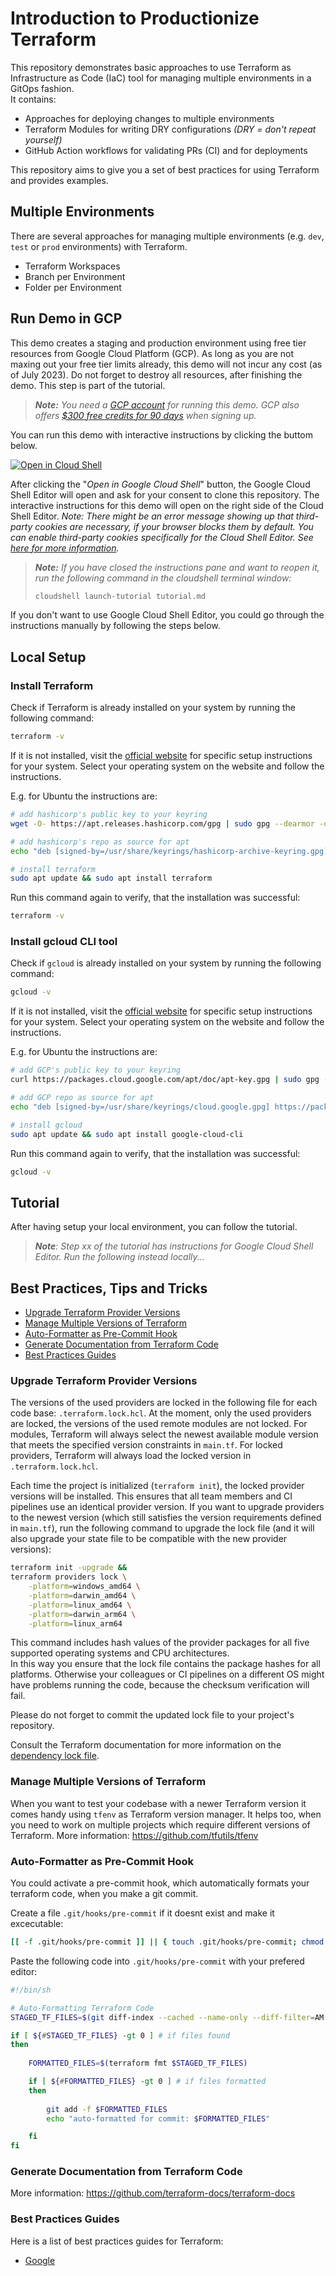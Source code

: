 # Introduction to Productionize Terraform

This repository demonstrates basic approaches to use Terraform as Infrastructure as Code (IaC) tool for managing multiple environments in a GitOps fashion.  
It contains:
* Approaches for deploying changes to multiple environments
* Terraform Modules for writing DRY configurations *(DRY = don't repeat yourself)*
* GitHub Action workflows for validating PRs (CI) and for deployments

This repository aims to give you a set of best practices for using Terraform and provides examples.

## Multiple Environments
There are several approaches for managing multiple environments (e.g. `dev`, `test` or `prod` environments) with Terraform.
* Terraform Workspaces
* Branch per Environment
* Folder per Environment


## Run Demo in GCP

This demo creates a staging and production environment using free tier resources from Google Cloud Platform (GCP). As long as you are not maxing out your free tier limits already, this demo will not incur any cost (as of July 2023). Do not forget to destroy all resources, after finishing the demo. This step is part of the tutorial.

> ***Note:** You need a [GCP account](https://console.cloud.google.com/freetrial) for running this demo. GCP also offers [$300 free credits for 90 days](https://cloud.google.com/free/docs/free-cloud-features#free-trial) when signing up.*

You can run this demo with interactive instructions by clicking the buttom below.

[![Open in Cloud Shell](https://gstatic.com/cloudssh/images/open-btn.svg)](https://shell.cloud.google.com/cloudshell/editor?cloudshell_git_repo=https://github.com/LoHertel/terraform-demo&cloudshell_git_branch=main&cloudshell_tutorial=tutorial.md)

After clicking the "*Open in Google Cloud Shell*" button, the Google Cloud Shell Editor will open and ask for your consent to clone this repository. The interactive instructions for this demo will open on the right side of the Cloud Shell Editor.
*Note: There might be an error message showing up that third-party cookies are necessary, if your browser blocks them by default. You can enable third-party cookies specifically for the Cloud Shell Editor. See [here for more information](https://cloud.google.com/code/docs/shell/limitations#private_browsing_and_disabled_third-party_cookies).*

> ***Note:** If you have closed the instructions pane and want to reopen it, run the following command in the cloudshell terminal window:*
> ```sh
> cloudshell launch-tutorial tutorial.md
> ```

If you don't want to use Google Cloud Shell Editor, you could go through the instructions manually by following the steps below.



## Local Setup

### Install Terraform
Check if Terraform is already installed on your system by running the following command:
```bash
terraform -v
```

If it is not installed, visit the [official website](https://developer.hashicorp.com/terraform/downloads) for specific setup instructions for your system.
Select your operating system on the website and follow the instructions.

E.g. for Ubuntu the instructions are:
```bash
# add hashicorp's public key to your keyring
wget -O- https://apt.releases.hashicorp.com/gpg | sudo gpg --dearmor -o /usr/share/keyrings/hashicorp-archive-keyring.gpg
```

```bash
# add hashicorp's repo as source for apt
echo "deb [signed-by=/usr/share/keyrings/hashicorp-archive-keyring.gpg] https://apt.releases.hashicorp.com $(lsb_release -cs) main" | sudo tee /etc/apt/sources.list.d/hashicorp.list
```

```bash
# install terraform
sudo apt update && sudo apt install terraform
```

Run this command again to verify, that the installation was successful:
```bash
terraform -v
```

### Install gcloud CLI tool

Check if `gcloud` is already installed on your system by running the following command:
```bash
gcloud -v
```

If it is not installed, visit the [official website](https://cloud.google.com/sdk/docs/install) for specific setup instructions for your system.
Select your operating system on the website and follow the instructions.

E.g. for Ubuntu the instructions are:
```bash
# add GCP's public key to your keyring
curl https://packages.cloud.google.com/apt/doc/apt-key.gpg | sudo gpg --dearmor -o /usr/share/keyrings/cloud.google.gpg
```

```bash
# add GCP repo as source for apt
echo "deb [signed-by=/usr/share/keyrings/cloud.google.gpg] https://packages.cloud.google.com/apt cloud-sdk main" | sudo tee -a /etc/apt/sources.list.d/google-cloud-sdk.list
```

```bash
# install gcloud
sudo apt update && sudo apt install google-cloud-cli
```

Run this command again to verify, that the installation was successful:
```bash
gcloud -v
```

## Tutorial

After having setup your local environment, you can follow the tutorial.

> ***Note**: Step xx of the tutorial has instructions for Google Cloud Shell Editor. Run the following instead locally...*


## Best Practices, Tips and Tricks

* [Upgrade Terraform Provider Versions](#upgrade-terraform-provider-versions)
* [Manage Multiple Versions of Terraform](#manage-multiple-versions-of-terraform)
* [Auto-Formatter as Pre-Commit Hook](#auto-formatter-as-pre-commit-hook)
* [Generate Documentation from Terraform Code](#generate-documentation-from-terraform-code)
* [Best Practices Guides](#best-practices-guides)

### Upgrade Terraform Provider Versions

The versions of the used providers are locked in the following file for each code base: `.terraform.lock.hcl`. 
At the moment, only the used providers are locked, the versions of the used remote modules are not locked. For modules, Terraform will always select the newest available module version that meets the specified version constraints in `main.tf`. For locked providers, Terraform will always load the locked version in `.terraform.lock.hcl`.

Each time the project is initialized (`terraform init`), the locked provider versions will be installed. This ensures that all team members and CI pipelines use an identical provider version.
If you want to upgrade providers to the newest version (which still satisfies the version requirements defined in `main.tf`), run the following command to upgrade the lock file (and it will also upgrade your state file to be compatible with the new provider versions):
```bash
terraform init -upgrade &&
terraform providers lock \
    -platform=windows_amd64 \
    -platform=darwin_amd64 \
    -platform=linux_amd64 \
    -platform=darwin_arm64 \
    -platform=linux_arm64
```
This command includes hash values of the provider packages for all five supported operating systems and CPU architectures.  
In this way you ensure that the lock file contains the package hashes for all platforms. Otherwise your colleagues or CI pipelines on a different OS might have problems running the code, because the checksum verification will fail.

Please do not forget to commit the updated lock file to your project's repository.

Consult the Terraform documentation for more information on the [dependency lock file](https://developer.hashicorp.com/terraform/language/files/dependency-lock).

### Manage Multiple Versions of Terraform

When you want to test your codebase with a newer Terraform version it comes handy using `tfenv` as Terraform version manager. It helps too, when you need to work on multiple projects which require different versions of Terraform.
More information: https://github.com/tfutils/tfenv 

### Auto-Formatter as Pre-Commit Hook

You could activate a pre-commit hook, which automatically formats your terraform code, when you make a git commit.

Create a file `.git/hooks/pre-commit` if it doesnt exist and make it excecutable:
```bash
[[ -f .git/hooks/pre-commit ]] || { touch .git/hooks/pre-commit; chmod +x .git/hooks/pre-commit; }
```

Paste the following code into `.git/hooks/pre-commit` with your prefered editor:
```bash
#!/bin/sh

# Auto-Formatting Terraform Code 
STAGED_TF_FILES=$(git diff-index --cached --name-only --diff-filter=AM HEAD | sed 's| |\\ |g' | grep -E '\.tf$')

if [ ${#STAGED_TF_FILES} -gt 0 ] # if files found
then 
    
    FORMATTED_FILES=$(terraform fmt $STAGED_TF_FILES)

    if [ ${#FORMATTED_FILES} -gt 0 ] # if files formatted
    then
        
        git add -f $FORMATTED_FILES
        echo "auto-formatted for commit: $FORMATTED_FILES"

    fi
fi
```


### Generate Documentation from Terraform Code

More information: https://github.com/terraform-docs/terraform-docs

### Best Practices Guides

Here is a list of best practices guides for Terraform:

* [Google](https://cloud.google.com/docs/terraform/best-practices-for-terraform)